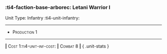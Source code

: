 ### :ti4-faction-base-arborec: **Letani Warrior I**

Unit Type: Infantry :ti4-unit-infantry:

---

* <span style="font-variant:small-caps;">Production 1</span> 

---

__|__ <span style="font-variant:small-caps;">Cost 1:ti4-unit-inf-cost:</span> __|__ <span style="font-variant:small-caps;">Combat 8</span> __|__
{ .unit-stats }
